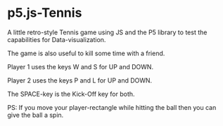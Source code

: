 # p5.js-Tennis

A little retro-style Tennis game using JS and the P5 library to test the capabilities for Data-visualization.

The game is also useful to kill some time with a friend. 

Player 1 uses the keys W and S for UP and DOWN.

Player 2 uses the keys P and L for UP and DOWN.

The SPACE-key is the Kick-Off key for both.

PS: If you move your player-rectangle while hitting the ball then you can give the ball a spin.


